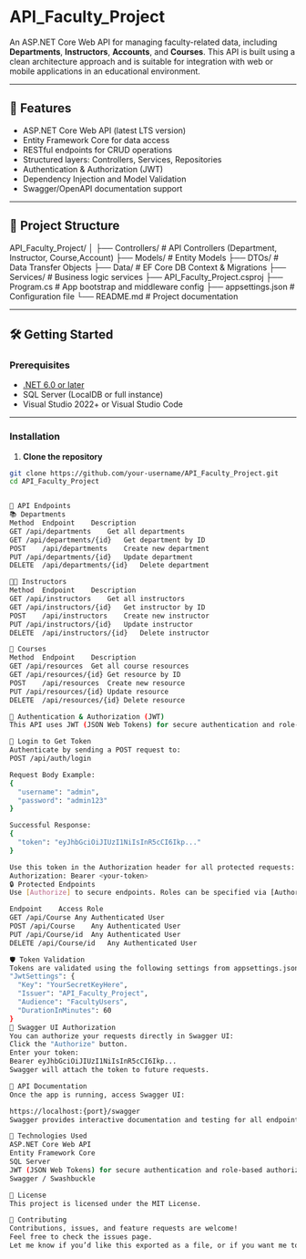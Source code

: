 # API_Faculty_Project

An ASP.NET Core Web API for managing faculty-related data, including **Departments**, **Instructors**, **Accounts**, and **Courses**. This API is built using a clean architecture approach and is suitable for integration with web
or mobile applications in an educational environment.

---

## 🚀 Features

- ASP.NET Core Web API (latest LTS version)
- Entity Framework Core for data access
- RESTful endpoints for CRUD operations
- Structured layers: Controllers, Services, Repositories
- Authentication & Authorization (JWT)
- Dependency Injection and Model Validation
- Swagger/OpenAPI documentation support

---

## 📁 Project Structure
API_Faculty_Project/
│
├── Controllers/ # API Controllers (Department, Instructor, Course,Account)
├── Models/ # Entity Models
├── DTOs/ # Data Transfer Objects
├── Data/ # EF Core DB Context & Migrations
├── Services/ # Business logic services
├── API_Faculty_Project.csproj
├── Program.cs # App bootstrap and middleware config
├── appsettings.json # Configuration file
└── README.md # Project documentation


---

## 🛠️ Getting Started

### Prerequisites

- [.NET 6.0 or later](https://dotnet.microsoft.com/)
- SQL Server (LocalDB or full instance)
- Visual Studio 2022+ or Visual Studio Code

---

### Installation

1. **Clone the repository**

```bash
git clone https://github.com/your-username/API_Faculty_Project.git
cd API_Faculty_Project


🔌 API Endpoints
📚 Departments
Method	Endpoint	Description
GET	/api/departments	Get all departments
GET	/api/departments/{id}	Get department by ID
POST	/api/departments	Create new department
PUT	/api/departments/{id}	Update department
DELETE	/api/departments/{id}	Delete department

👨‍🏫 Instructors
Method	Endpoint	Description
GET	/api/instructors	Get all instructors
GET	/api/instructors/{id}	Get instructor by ID
POST	/api/instructors	Create new instructor
PUT	/api/instructors/{id}	Update instructor
DELETE	/api/instructors/{id}	Delete instructor

📘 Courses
Method	Endpoint	Description
GET	/api/resources	Get all course resources
GET	/api/resources/{id}	Get resource by ID
POST	/api/resources	Create new resource
PUT	/api/resources/{id}	Update resource
DELETE	/api/resources/{id}	Delete resource

🔐 Authentication & Authorization (JWT)
This API uses JWT (JSON Web Tokens) for secure authentication and role-based authorization.

🔑 Login to Get Token
Authenticate by sending a POST request to:
POST /api/auth/login

Request Body Example:
{
  "username": "admin",
  "password": "admin123"
}

Successful Response:
{
  "token": "eyJhbGciOiJIUzI1NiIsInR5cCI6Ikp..."
}

Use this token in the Authorization header for all protected requests:
Authorization: Bearer <your-token>
🔒 Protected Endpoints
Use [Authorize] to secure endpoints. Roles can be specified via [Authorize(Roles = "Admin")].

Endpoint	Access Role
GET /api/Course	Any Authenticated User
POST /api/Course	Any Authenticated User
PUT /api/Course/id	Any Authenticated User
DELETE /api/Course/id	Any Authenticated User

🛡️ Token Validation
Tokens are validated using the following settings from appsettings.json:
"JwtSettings": {
  "Key": "YourSecretKeyHere",
  "Issuer": "API_Faculty_Project",
  "Audience": "FacultyUsers",
  "DurationInMinutes": 60
}
📘 Swagger UI Authorization
You can authorize your requests directly in Swagger UI:
Click the "Authorize" button.
Enter your token:
Bearer eyJhbGciOiJIUzI1NiIsInR5cCI6Ikp...
Swagger will attach the token to future requests.

📖 API Documentation
Once the app is running, access Swagger UI:

https://localhost:{port}/swagger
Swagger provides interactive documentation and testing for all endpoints.

🧪 Technologies Used
ASP.NET Core Web API
Entity Framework Core
SQL Server
JWT (JSON Web Tokens) for secure authentication and role-based authorization
Swagger / Swashbuckle

📝 License
This project is licensed under the MIT License.

🙌 Contributing
Contributions, issues, and feature requests are welcome!
Feel free to check the issues page.
Let me know if you’d like this exported as a file, or if you want me to add instructions for JWT authentication, Docker, or CI/CD setup.
